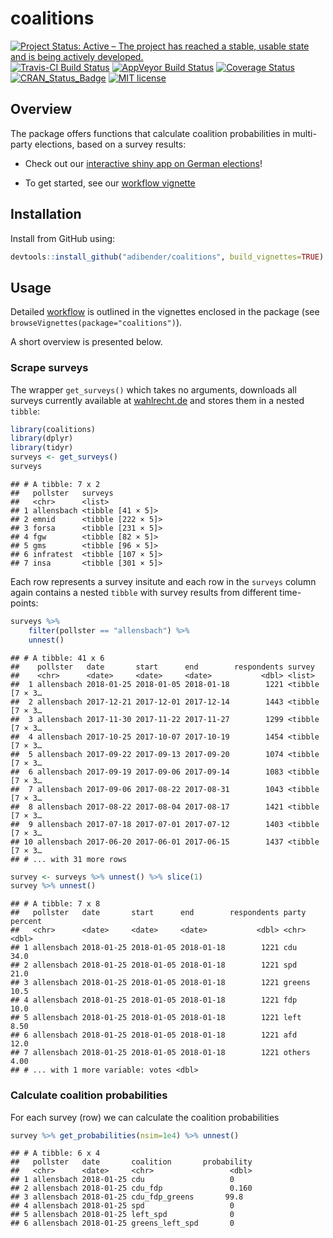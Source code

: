 
coalitions
==========

[![Project Status: Active – The project has reached a stable, usable state and is being actively developed.](http://www.repostatus.org/badges/latest/active.svg)](http://www.repostatus.org/#active) [![Travis-CI Build Status](https://travis-ci.org/adibender/coalitions.svg?branch=master)](https://travis-ci.org/adibender/coalitions) [![AppVeyor Build Status](https://ci.appveyor.com/api/projects/status/github/adibender/coalitions?branch=master&svg=true)](https://ci.appveyor.com/project/adibender/coalitions) [![Coverage Status](https://codecov.io/github/adibender/coalitions/master.svg)](https://codecov.io/github/adibender/coalitions?branch=master) [![CRAN\_Status\_Badge](http://www.r-pkg.org/badges/version/coalitions)](https://cran.r-project.org/package=coalitions) [![MIT license](http://img.shields.io/badge/license-MIT-brightgreen.svg)](http://opensource.org/licenses/MIT)

Overview
--------

The package offers functions that calculate coalition probabilities in multi-party elections, based on a survey results:

-   Check out our [interactive shiny app on German elections](http://koala.stat.uni-muenchen.de/)!

-   To get started, see our [workflow vignette](https://adibender.github.io/coalitions/articles/workflow.html)

Installation
------------

Install from GitHub using:

``` r
devtools::install_github("adibender/coalitions", build_vignettes=TRUE)
```

Usage
-----

Detailed [workflow](https://adibender.github.io/coalitions/articles/workflow.html) is outlined in the vignettes enclosed in the package (see `browseVignettes(package="coalitions")`).

A short overview is presented below.

### Scrape surveys

The wrapper `get_surveys()` which takes no arguments, downloads all surveys currently available at [wahlrecht.de](http://www.wahlrecht.de/umfragen) and stores them in a nested `tibble`:

``` r
library(coalitions)
library(dplyr)
library(tidyr)
surveys <- get_surveys()
surveys
```

    ## # A tibble: 7 x 2
    ##   pollster   surveys           
    ##   <chr>      <list>            
    ## 1 allensbach <tibble [41 × 5]> 
    ## 2 emnid      <tibble [222 × 5]>
    ## 3 forsa      <tibble [231 × 5]>
    ## 4 fgw        <tibble [82 × 5]> 
    ## 5 gms        <tibble [96 × 5]> 
    ## 6 infratest  <tibble [107 × 5]>
    ## 7 insa       <tibble [301 × 5]>

Each row represents a survey insitute and each row in the `surveys` column again contains a nested `tibble` with survey results from different time-points:

``` r
surveys %>%
    filter(pollster == "allensbach") %>%
    unnest()
```

    ## # A tibble: 41 x 6
    ##    pollster   date       start      end        respondents survey         
    ##    <chr>      <date>     <date>     <date>           <dbl> <list>         
    ##  1 allensbach 2018-01-25 2018-01-05 2018-01-18        1221 <tibble [7 × 3…
    ##  2 allensbach 2017-12-21 2017-12-01 2017-12-14        1443 <tibble [7 × 3…
    ##  3 allensbach 2017-11-30 2017-11-22 2017-11-27        1299 <tibble [7 × 3…
    ##  4 allensbach 2017-10-25 2017-10-07 2017-10-19        1454 <tibble [7 × 3…
    ##  5 allensbach 2017-09-22 2017-09-13 2017-09-20        1074 <tibble [7 × 3…
    ##  6 allensbach 2017-09-19 2017-09-06 2017-09-14        1083 <tibble [7 × 3…
    ##  7 allensbach 2017-09-06 2017-08-22 2017-08-31        1043 <tibble [7 × 3…
    ##  8 allensbach 2017-08-22 2017-08-04 2017-08-17        1421 <tibble [7 × 3…
    ##  9 allensbach 2017-07-18 2017-07-01 2017-07-12        1403 <tibble [7 × 3…
    ## 10 allensbach 2017-06-20 2017-06-01 2017-06-15        1437 <tibble [7 × 3…
    ## # ... with 31 more rows

``` r
survey <- surveys %>% unnest() %>% slice(1)
survey %>% unnest()
```

    ## # A tibble: 7 x 8
    ##   pollster   date       start      end        respondents party  percent
    ##   <chr>      <date>     <date>     <date>           <dbl> <chr>    <dbl>
    ## 1 allensbach 2018-01-25 2018-01-05 2018-01-18        1221 cdu      34.0 
    ## 2 allensbach 2018-01-25 2018-01-05 2018-01-18        1221 spd      21.0 
    ## 3 allensbach 2018-01-25 2018-01-05 2018-01-18        1221 greens   10.5 
    ## 4 allensbach 2018-01-25 2018-01-05 2018-01-18        1221 fdp      10.0 
    ## 5 allensbach 2018-01-25 2018-01-05 2018-01-18        1221 left      8.50
    ## 6 allensbach 2018-01-25 2018-01-05 2018-01-18        1221 afd      12.0 
    ## 7 allensbach 2018-01-25 2018-01-05 2018-01-18        1221 others    4.00
    ## # ... with 1 more variable: votes <dbl>

### Calculate coalition probabilities

For each survey (row) we can calculate the coalition probabilities

``` r
survey %>% get_probabilities(nsim=1e4) %>% unnest()
```

    ## # A tibble: 6 x 4
    ##   pollster   date       coalition       probability
    ##   <chr>      <date>     <chr>                 <dbl>
    ## 1 allensbach 2018-01-25 cdu                   0    
    ## 2 allensbach 2018-01-25 cdu_fdp               0.160
    ## 3 allensbach 2018-01-25 cdu_fdp_greens       99.8  
    ## 4 allensbach 2018-01-25 spd                   0    
    ## 5 allensbach 2018-01-25 left_spd              0    
    ## 6 allensbach 2018-01-25 greens_left_spd       0
